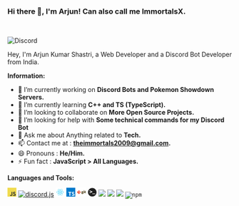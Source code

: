 ### Hi there 👋, I'm Arjun! Can also call me ImmortalsX.

<br/>


![Discord](https://discord.c99.nl/widget/theme-3/760391930877837312.png)

Hey, I'm Arjun Kumar Shastri, a Web Developer and a Discord Bot Developer from India.

 **Information:**

- 🔭 I’m currently working on  **Discord Bots and Pokemon Showdown Servers.**
- 🌱 I’m currently learning  **C++ and TS (TypeScript).**
- 👯 I’m looking to collaborate on **More Open Source Projects.**
- 🤔 I’m looking for help with  **Some technical commands for my Discord Bot**
- 💬 Ask me about  Anything related to **Tech.**
- 📫 Contact me at :  **theimmortals2009@gmail.com.**
- 😄 Pronouns :  **He/Him.**
- ⚡ Fun fact : **JavaScript > All Languages.**

**Languages and Tools:**  


<code><img height="20" src="https://raw.githubusercontent.com/github/explore/80688e429a7d4ef2fca1e82350fe8e3517d3494d/topics/javascript/javascript.png"></code>
<a href="https://discord.js.org"><img src="https://cdn.discordapp.com/attachments/740865034887888996/740865173065170994/logo-square.png" width="20" alt="discord.js" /></a>
<code><img height="20" src="https://raw.githubusercontent.com/github/explore/80688e429a7d4ef2fca1e82350fe8e3517d3494d/topics/react/react.png"></code>
<code><img height="20" src="https://raw.githubusercontent.com/github/explore/80688e429a7d4ef2fca1e82350fe8e3517d3494d/topics/typescript/typescript.png"></code>
<code><img height="20" src="https://raw.githubusercontent.com/github/explore/80688e429a7d4ef2fca1e82350fe8e3517d3494d/topics/git/git.png"></code>
<code><img height="20" src="https://raw.githubusercontent.com/github/explore/80688e429a7d4ef2fca1e82350fe8e3517d3494d/topics/terminal/terminal.png"></code>
<code><img height="20" src="https://img.shields.io/badge/-Nodejs-43853d?style=flat-square&logo=Node.js&logoColor=white"/></code>
<code><img height="20" src="https://img.shields.io/badge/-HTML5-E34F26?style=flat-square&logo=html5&logoColor=white" /></code>
<code><img height="20" src="https://img.shields.io/badge/-Heroku-430098?style=flat-square&logo=heroku&logoColor=white" /></code>
<code><img alt="npm" src="https://img.shields.io/badge/-NPM-CB3837?style=flat-square&logo=npm&logoColor=white" /></code>









